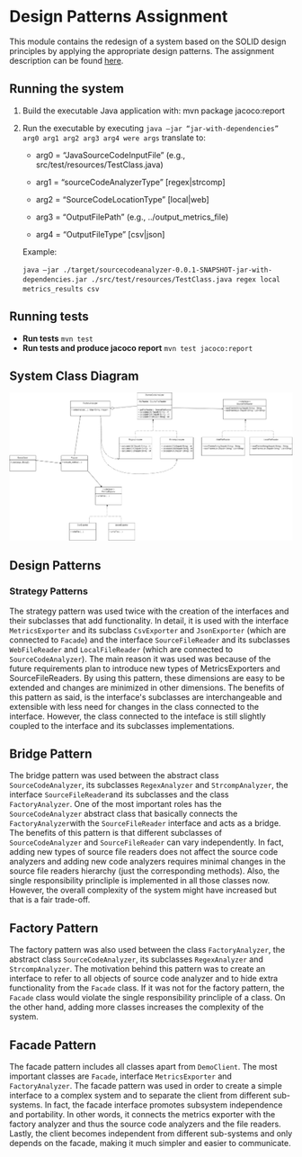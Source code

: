 # Design Patterns Assignment

This module contains the redesign of a system based on the SOLID design principles by applying the appropriate design patterns. The assignment description can be found [here](https://edu.dmst.aueb.gr/pluginfile.php/19938/mod_resource/content/1/Lab-Assignment-4.pdf).

## Running the system

1. Build the executable Java application with: 
	mvn package jacoco:report

2. Run the executable by executing
	`java –jar “jar-with-dependencies” arg0 arg1 arg2 arg3 arg4 were args` translate to:
	
	* arg0 = “JavaSourceCodeInputFile” (e.g., src/test/resources/TestClass.java)
	
	* arg1 = “sourceCodeAnalyzerType” [regex|strcomp]
	
	* arg2 = “SourceCodeLocationType” [local|web]
	
	* arg3 = “OutputFilePath” (e.g., ../output_metrics_file)
	
	* arg4 = “OutputFileType” [csv|json]
	
	Example:

	`java –jar ./target/sourcecodeanalyzer-0.0.1-SNAPSHOT-jar-with-dependencies.jar ./src/test/resources/TestClass.java regex local metrics_results csv`
	
## Running tests

* __Run tests__ `mvn test`
* __Run tests and produce jacoco report__ `mvn test jacoco:report`

## System Class Diagram

<img src="media/UMLDiagram.png" width="1200"/>

## Design Patterns

### Strategy Patterns

The strategy pattern was used twice with the creation of the interfaces and their subclasses that add functionality. In detail, it is used with the interface `MetricsExporter` and its subclass `CsvExporter` and `JsonExporter` (which are connected to `Facade`) and the interface `SourceFileReader` and its subclasses `WebFileReader` and `LocalFileReader` (which are connected to `SourceCodeAnalyzer`). The main reason it was used was because of  the future requirements plan to introduce new types of MetricsExporters and SourceFileReaders. By using this pattern, these dimensions are easy to be extended and changes are minimized in other dimensions. The benefits of this pattern as said, is the interface's subclasses are interchangeable and extensible with less need for changes in the class connected to the interface. However, the class connected to the inteface is still slightly coupled to the interface and its subclasses implementations.

## Bridge Pattern

The bridge pattern was used between the abstract class `SourceCodeAnalyzer`, its subclasses `RegexAnalyzer` and `StrcompAnalyzer`, the interface `SourceFileReader`and its subclasses and the class `FactoryAnalyzer`. One of the most important roles has the `SourceCodeAnalyzer` abstract class that basically connects the `FactoryAnalyzer`with the `SourceFileReader` interface and acts as a bridge. The benefits of this pattern is that different subclasses of `SourceCodeAnalyzer` and `SourceFileReader` can vary independently. In fact, adding new types of source file readers does not affect the source code analyzers and adding new code analyzers requires minimal changes in the
source file readers hierarchy (just the corresponding methods). Also, the single responsibility princliple is implemented in all those classes now. However, the overall complexity of the system might have increased but that is a fair trade-off.

## Factory Pattern 

The factory pattern was also used between the class `FactoryAnalyzer`, the abstract class `SourceCodeAnalyzer`, its subclasses `RegexAnalyzer` and `StrcompAnalyzer`. The motivation behind this pattern was to create an interface to refer to all objects of source code analyzer and to hide extra functionality from the `Facade` class. If it was not for the factory pattern, the `Facade` class would violate the single responsibility princliple of a class. On the other hand, adding more classes increases the complexity of the system.

## Facade Pattern

The facade pattern includes all classes apart from `DemoClient`. The most important classes are `Facade`, interface `MetricsExporter` and `FactoryAnalyzer`. The facade pattern was used in order to create a simple interface to a complex system and to separate the client from different sub-systems. In fact, the facade interface  promotes subsystem
independence and portability. In other words, it connects the metrics exporter with the factory analyzer and thus the source code analyzers and the file readers. Lastly, the client becomes independent from different sub-systems and only depends on the facade, making it much simpler and easier to communicate.

